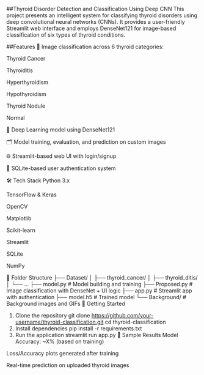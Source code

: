##Thyroid Disorder Detection and Classification Using Deep CNN
This project presents an intelligent system for classifying thyroid disorders using deep convolutional neural networks (CNNs). It provides a user-friendly Streamlit web interface and employs DenseNet121 for image-based classification of six types of thyroid conditions.

##Features
📂 Image classification across 6 thyroid categories:

Thyroid Cancer

Thyroiditis

Hyperthyroidism

Hypothyroidism

Thyroid Nodule

Normal

🧠 Deep Learning model using DenseNet121

🗂️ Model training, evaluation, and prediction on custom images

🌐 Streamlit-based web UI with login/signup

🔐 SQLite-based user authentication system

🛠️ Tech Stack
Python 3.x

TensorFlow & Keras

OpenCV

Matplotlib

Scikit-learn

Streamlit

SQLite

NumPy

📁 Folder Structure
├── Dataset/
│   ├── thyroid_cancer/
│   ├── thyroid_ditis/
│   └── ...
├── model.py             # Model building and training
├── Proposed.py          # Image classification with DenseNet + UI logic
├── app.py               # Streamlit app with authentication
├── model.h5             # Trained model
└── Background/          # Background images and GIFs
🧪 Getting Started
1. Clone the repository
git clone https://github.com/your-username/thyroid-classification.git
cd thyroid-classification
2. Install dependencies
pip install -r requirements.txt
3. Run the application
streamlit run app.py
📸 Sample Results
Model Accuracy: ~X% (based on training)

Loss/Accuracy plots generated after training

Real-time prediction on uploaded thyroid images

